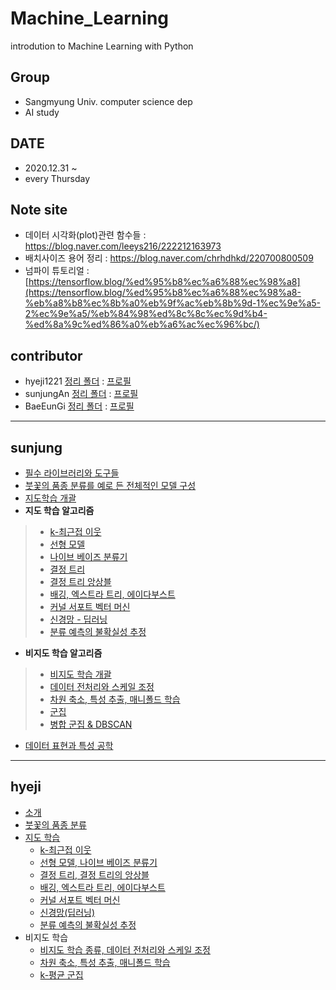 # Machine_Learning
introdution to Machine Learning with Python

## Group
+ Sangmyung Univ. computer science dep
+ AI study 

## DATE
  - 2020.12.31 ~
  - every Thursday
 
## Note site
- 데이터 시각화(plot)관련 함수들 : https://blog.naver.com/leeys216/222212163973
- 배치사이즈 용어 정리 : https://blog.naver.com/chrhdhkd/220700800509
- 넘파이 튜토리얼 : [https://tensorflow.blog/%ed%95%b8%ec%a6%88%ec%98%a8](https://tensorflow.blog/%ed%95%b8%ec%a6%88%ec%98%a8-%eb%a8%b8%ec%8b%a0%eb%9f%ac%eb%8b%9d-1%ec%9e%a5-2%ec%9e%a5/%eb%84%98%ed%8c%8c%ec%9d%b4-%ed%8a%9c%ed%86%a0%eb%a6%ac%ec%96%bc/)
## contributor
+ hyeji1221 [정리 폴더](https://github.com/sunjungAn/Machine_Learning/tree/master/hyejiLim) : [프로필](https://github.com/hyeji1221)
+ sunjungAn [정리 폴더](https://github.com/sunjungAn/Machine_Learning/tree/master/sunjungAn) : [프로필](https://github.com/sunjungAn)
+ BaeEunGi [정리 폴더](https://github.com/sunjungAn/Machine_Learning/tree/master/BaeEunGi) : [프로필](https://github.com/BaeEunGi)

---------------------------------------------------------------------------------------------------------------------------------------------------------



## sunjung

+ [필수 라이브러리와 도구들](https://github.com/sunjungAn/Machine_Learning/blob/master/sunjungAn/%ED%95%84%EC%88%98%20%EB%9D%BC%EC%9D%B4%EB%B8%8C%EB%9F%AC%EB%A6%AC%EC%99%80%20%EB%8F%84%EA%B5%AC%EB%93%A4.md)
+ [붓꽃의 품종 분류를 예로 든 전체적인 모델 구성](https://github.com/sunjungAn/Machine_Learning/blob/master/sunjungAn/%EB%B6%93%EA%BD%83%EC%9D%98%20%ED%92%88%EC%A2%85%20%EB%B6%84%EB%A5%98%EB%A5%BC%20%EC%98%88%EB%A1%9C%20%EB%93%A0%20%EC%A0%84%EC%B2%B4%EC%A0%81%EC%9D%B8%20%EB%AA%A8%EB%8D%B8%20%EA%B5%AC%EC%84%B1.ipynb)
+ [지도학습 개괄](https://github.com/sunjungAn/Machine_Learning/blob/master/sunjungAn/%EC%A7%80%EB%8F%84%20%ED%95%99%EC%8A%B5%20%EA%B0%9C%EA%B4%84.ipynb)
+ **지도 학습 알고리즘**
> + [k-최근접 이웃](https://github.com/sunjungAn/Machine_Learning/blob/master/sunjungAn/K-%EC%B5%9C%EA%B7%BC%EC%A0%91%20%EC%9D%B4%EC%9B%83.ipynb)
> + [선형 모델](https://github.com/sunjungAn/Machine_Learning/blob/master/sunjungAn/%EC%84%A0%ED%98%95%20%EB%AA%A8%EB%8D%B8.ipynb)
> + [나이브 베이즈 분류기](https://github.com/sunjungAn/Machine_Learning/blob/master/sunjungAn/%EB%82%98%EC%9D%B4%EB%B8%8C%20%EB%B2%A0%EC%9D%B4%EC%A6%88%20%EB%B6%84%EB%A5%98%EA%B8%B0.ipynb)
> + [결정 트리](https://github.com/sunjungAn/Machine_Learning/blob/master/sunjungAn/%EA%B2%B0%EC%A0%95%20%ED%8A%B8%EB%A6%AC.ipynb)
> + [결정 트리 앙상블](https://github.com/sunjungAn/Machine_Learning/blob/master/sunjungAn/%EA%B2%B0%EC%A0%95%20%ED%8A%B8%EB%A6%AC%EC%9D%98%20%EC%95%99%EC%83%81%EB%B8%94.ipynb)
> + [배깅, 엑스트라 트리, 에이다부스트](https://github.com/sunjungAn/Machine_Learning/blob/master/sunjungAn/%EB%B0%B0%EA%B9%85%2C%20%EC%97%91%EC%8A%A4%ED%8A%B8%EB%9D%BC%20%ED%8A%B8%EB%A6%AC%2C%20%EC%97%90%EC%9D%B4%EB%8B%A4%EB%B6%80%EC%8A%A4%ED%8A%B8.ipynb)
> + [커널 서포트 벡터 머신](https://github.com/sunjungAn/Machine_Learning/blob/master/sunjungAn/%EC%BB%A4%EB%84%90%20%EC%84%9C%ED%8F%AC%ED%8A%B8%20%EB%B2%A1%ED%84%B0%20%EB%A8%B8%EC%8B%A0.ipynb)
> + [신경망 - 딥러닝](https://github.com/sunjungAn/Machine_Learning/blob/master/sunjungAn/%EC%8B%A0%EA%B2%BD%EB%A7%9D(%EB%94%A5%EB%9F%AC%EB%8B%9D).ipynb)
> + [분류 예측의 불확실성 추정](https://github.com/sunjungAn/Machine_Learning/blob/master/sunjungAn/%EB%B6%84%EB%A5%98%20%EC%98%88%EC%B8%A1%EC%9D%98%20%EB%B6%88%ED%99%95%EC%8B%A4%EC%84%B1%20%EC%B6%94%EC%A0%95.ipynb)
+ **비지도 학습 알고리즘**
> + [비지도 학습 개괄](https://github.com/sunjungAn/Machine_Learning/blob/master/sunjungAn/%EB%B9%84%EC%A7%80%EB%8F%84%20%ED%95%99%EC%8A%B5%20%EA%B0%9C%EA%B4%84.ipynb)
> + [데이터 전처리와 스케일 조정](https://github.com/sunjungAn/Machine_Learning/blob/master/sunjungAn/%EB%8D%B0%EC%9D%B4%ED%84%B0%20%EC%A0%84%EC%B2%98%EB%A6%AC%EC%99%80%20%EC%8A%A4%EC%BC%80%EC%9D%BC%20%EC%A1%B0%EC%A0%95.ipynb)
> + [차원 축소, 특성 추출, 매니폴드 학습](https://github.com/sunjungAn/Machine_Learning/blob/master/sunjungAn/%EC%B0%A8%EC%9B%90%20%EC%B6%95%EC%86%8C%2C%20%ED%8A%B9%EC%84%B1%20%EC%B6%94%EC%B6%9C%20%EB%A7%A4%EB%8B%88%ED%8F%B4%EB%93%9C%20%ED%95%99%EC%8A%B5.ipynb)
> + [군집](https://github.com/sunjungAn/Machine_Learning/blob/master/sunjungAn/%EA%B5%B0%EC%A7%91.ipynb)
> + [병합 군집 & DBSCAN](https://github.com/sunjungAn/Machine_Learning/blob/master/sunjungAn/%EB%B3%91%ED%95%A9%20%EA%B5%B0%EC%A7%91%20%26%20DBSCAN.ipynb)
+ [데이터 표현과 특성 공학](https://github.com/sunjungAn/Machine_Learning/blob/master/sunjungAn/%EB%8D%B0%EC%9D%B4%ED%84%B0%20%ED%91%9C%ED%98%84%EA%B3%BC%20%ED%8A%B9%EC%84%B1%20%EA%B3%B5%ED%95%99.ipynb)
-----------------------------------------------------------------------------------------------

## hyeji
+ [소개](https://github.com/sunjungAn/Machine_Learning/blob/master/hyejiLim/%EC%86%8C%EA%B0%9C.md)
+ [붓꽃의 품종 분류](https://github.com/sunjungAn/Machine_Learning/blob/master/hyejiLim/chapter1%20%EB%B6%93%EA%BD%83%EC%9D%98%20%ED%92%88%EC%A2%85%20%EB%B6%84%EB%A5%98.ipynb)
+ [지도 학습](https://github.com/sunjungAn/Machine_Learning/blob/master/hyejiLim/%EC%A7%80%EB%8F%84%ED%95%99%EC%8A%B5.md)
  + [k-최근접 이웃](https://github.com/sunjungAn/Machine_Learning/blob/master/hyejiLim/chapter2.3.2%20k-%EC%B5%9C%EA%B7%BC%EC%A0%91%20%EC%9D%B4%EC%9B%83.ipynb)
  + [선형 모델, 나이브 베이즈 분류기](https://github.com/sunjungAn/Machine_Learning/blob/master/hyejiLim/chapter2.3.3%20%EC%84%A0%ED%98%95%20%EB%AA%A8%EB%8D%B8%20%26%202.3.4%20%EB%82%98%EC%9D%B4%EB%B8%8C%20%EB%B2%A0%EC%9D%B4%EC%A6%88%20%EB%B6%84%EB%A5%98%EA%B8%B0.ipynb)
  + [결정 트리, 결정 트리의 앙상블](https://github.com/sunjungAn/Machine_Learning/blob/master/hyejiLim/chapter2.3.5%20%EA%B2%B0%EC%A0%95%ED%8A%B8%EB%A6%AC%20%26%202.3.6%20%EA%B2%B0%EC%A0%95%20%ED%8A%B8%EB%A6%AC%EC%9D%98%20%EC%95%99%EC%83%81%EB%B8%94.ipynb)
  + [배깅, 엑스트라 트리, 에이다부스트](https://github.com/sunjungAn/Machine_Learning/blob/master/hyejiLim/chapter2.3.7%20%EB%B0%B0%EA%B9%85%2C%20%EC%97%91%EC%8A%A4%ED%8A%B8%EB%9D%BC%20%ED%8A%B8%EB%A6%AC%2C%20%EC%97%90%EC%9D%B4%EB%8B%A4%EB%B6%80%EC%8A%A4%ED%8A%B8.ipynb)
  + [커널 서포트 벡터 머신](https://github.com/sunjungAn/Machine_Learning/blob/master/hyejiLim/chapter2.3.8%20%EC%BB%A4%EB%84%90%20%EC%84%9C%ED%8F%AC%ED%8A%B8%20%EB%B2%A1%ED%84%B0%20%EB%A8%B8%EC%8B%A0.ipynb)
  + [신경망(딥러닝)](https://github.com/sunjungAn/Machine_Learning/blob/master/hyejiLim/chapter2.3.9%20%EC%8B%A0%EA%B2%BD%EB%A7%9D(%EB%94%A5%EB%9F%AC%EB%8B%9D).ipynb)
  + [분류 예측의 불확실성 추정](https://github.com/sunjungAn/Machine_Learning/blob/master/hyejiLim/chapter2.4%20%EB%B6%84%EB%A5%98%20%EC%98%88%EC%B8%A1%EC%9D%98%20%EB%B6%88%ED%99%95%EC%8B%A4%EC%84%B1%20%EC%B6%94%EC%A0%95.ipynb)
+ 비지도 학습  
  + [비지도 학습 종류, 데이터 전처리와 스케일 조정](https://github.com/sunjungAn/Machine_Learning/blob/master/hyejiLim/chapter3.1~3.3%20%EB%B9%84%EC%A7%80%EB%8F%84%20%ED%95%99%EC%8A%B5%20%EC%A2%85%EB%A5%98%2C%20%EB%8D%B0%EC%9D%B4%ED%84%B0%20%EC%A0%84%EC%B2%98%EB%A6%AC%EC%99%80%20%EC%8A%A4%EC%BC%80%EC%9D%BC%20%EC%A1%B0%EC%A0%95.ipynb)
  + [차원 축소, 특성 추출, 매니폴드 학습](https://github.com/sunjungAn/Machine_Learning/blob/master/hyejiLim/chapter3.4%20%EC%B0%A8%EC%9B%90%20%EC%B6%95%EC%86%8C%2C%20%ED%8A%B9%EC%84%B1%20%EC%B6%94%EC%B6%9C%2C%20%EB%A7%A4%EB%8B%88%ED%8F%B4%EB%93%9C%20%ED%95%99%EC%8A%B5.ipynb)
  + [k-평균 군집](https://github.com/sunjungAn/Machine_Learning/blob/master/hyejiLim/chapter3.5.1%20k-%ED%8F%89%EA%B7%A0%20%EA%B5%B0%EC%A7%91.ipynb)
